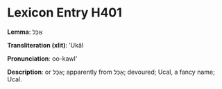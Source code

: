 # Lexicon Entry H401

**Lemma**: אֻכָל

**Transliteration (xlit)**: ʼUkâl

**Pronunciation**: oo-kawl'

**Description**:
or אֻכָּל; apparently from אָכַל; devoured; Ucal, a fancy name; Ucal.
